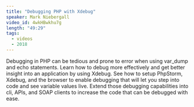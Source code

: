 ```yaml
---
title: "Debugging PHP with Xdebug"
speaker: Mark Niebergall
video_id: 4wkHBwkhu7g
length: "49:29"
tags:
  - videos
  - 2018
---
```


Debugging in PHP can be tedious and prone to error when using var_dump and echo statements. Learn how to debug more effectively and get better insight into an application by using Xdebug. See how to setup PhpStorm, Xdebug, and the browser to enable debugging that will let you step into code and see variable values live. Extend those debugging capabilities into cli, APIs, and SOAP clients to increase the code that can be debugged with ease.
